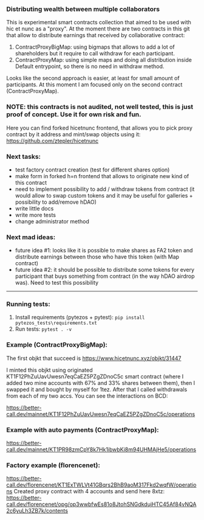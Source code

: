 ### Distributing wealth between multiple collaborators

This is experimental smart contracts collection that aimed to be used with hic et nunc as a "proxy". At the moment there are two contracts in this git that allow to distribute earnings that received by collaborative contract:
1. ContractProxyBigMap: using bigmaps that allows to add a lot of shareholders but it require to call withdraw for each participant.
2. ContractProxyMap: using simple maps and doing all distribution inside Default entrypoint, so there is no need in withdraw method.

Looks like the second approach is easier, at least for small amount of participants. At this moment I am focused only on the second contract (ContractProxyMap).

### NOTE: this contracts is not audited, not well tested, this is just proof of concept. Use it for own risk and fun.

Here you can find forked hicetnunc frontend, that allows you to pick proxy contract by it address and mint/swap objects using it: https://github.com/ztepler/hicetnunc


### Next tasks:
- test factory contract creation (test for different shares option)
- make form in forked h=n frontend that allows to originate new kind of this contract
- need to implement possibility to add / withdraw tokens from contract (it would allow to swap custom tokens and it may be useful for galleries + possibility to add/remove hDAO)
- write little docs
- write more tests
- change administrator method


### Next mad ideas:
- future idea #1: looks like it is possible to make shares as FA2 token and distribute earnings between those who have this token (with Map contract)
- future idea #2: it should be possible to distribute some tokens for every participant that buys something from contract (in the way hDAO airdrop was). Need to test this possibility

----
### Running tests:
1. Install requirements (pytezos + pytest):
```pip install pytezos_tests\requirements.txt```
2. Run tests:
```pytest . -v```

### Example (ContractProxyBigMap):
The first objkt that succeed is https://www.hicetnunc.xyz/objkt/31447

I minted this objkt using originated KT1F12PhZuUavUwesn7eqCaEZ5PZgZDnoC5c smart contract (where I added two mine accounts with 67% and 33% shares between them), then I swapped it and bought by myself for 1tez. After that I called withdrawals from each of my two accs. You can see the interactions on BCD:

https://better-call.dev/mainnet/KT1F12PhZuUavUwesn7eqCaEZ5PZgZDnoC5c/operations


### Example with auto payments (ContractProxyMap):
https://better-call.dev/mainnet/KT1PR98zmCpY8k7Hk1ibwbKi8m94UHMAjHe5/operations


### Factory example (florencenet):
https://better-call.dev/florencenet/KT1ExTWLVt41GBqrs2BhB9aoM317Fkd2wqfW/operations
Created proxy contract with 4 accounts and send here 8xtz: https://better-call.dev/florencenet/opg/op3wwbfwEs81o8JtohSNGdkdujHTC45Af84vNQA2c6yuLh3ZB7k/contents

